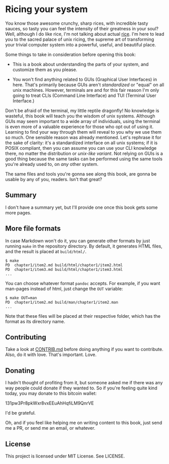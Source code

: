 # Ricing your system

You know those awesome crunchy, sharp rices, with incredible
tasty sauces, so tasty you can feel the intensity of
their greatness in your soul? Well, although I do like
rice, I'm not talking about actual
[rice](http://i.imgur.com/n3pz44B.png). I'm here to lead you
to the sacred palace of unix ricing, the supreme art of transforming
your trivial computer system into a powerful, useful, and beautiful
place.

Some things to take in consideration before opening this book:

* This is a book about understanding the parts of your system,
and customize them as you please.

* You won't find anything related to GUIs (Graphical User Interfaces) in here.
That's primarily because GUIs aren't *standardized* or "equal"
on all unix machines. However, terminals are and for this fair reason
I'm only going to treat CLIs (Command Line Interface)
and TUI (Terminal User Interface.)

Don't be afraid of the terminal, my little reptile dragonfly!
No knowledge is wasteful, this book will teach you the wisdom of unix systems.
Although GUIs may seem important to a wide array of individuals,
using the terminal is even more of a valuable experience for those who opt
out of using it. Learning to find your way through them will reveal
to you why we use them so much.
One sensible reason was already mentioned. Let's rephrase it for the sake of
clarity: it's a standardized interface
on all unix systems; if it is POSIX compliant, then you can assume you can use your CLI knowledge
there, no matter the distribution or *unix-like variant*.
Not relying on GUIs is a good thing because the same tasks
can be performed using the same tools you're already
used to, on _any_ other system.

The same files and tools you're gonna see along this book,
are gonna be usable by any of you, readers.
Isn't that great?

## Summary

I don't have a summary yet, but I'll provide one once this
book gets some more pages.

## More file formats

In case Markdown won't do it, you can generate other formats
by just running `make` in the repository directory. By default,
it generates HTML files, and the result is placed at `build/html/`.

    $ make
    PD  chapter1/item2.md build/html/chapter1/item2.html
    PD  chapter1/item3.md build/html/chapter1/item3.html
    ...

You can choose whatever format `pandoc` accepts. For example,
if you want man-pages instead of html, just change the `OUT` variable:

    $ make OUT=man
    PD  chapter1/item2.md build/man/chapter1/item2.man
    ...

Note that these files will be placed at their respective
folder, which has the format as its directory name.

## Contributing

Take a look at [CONTRIB.md](CONTRIB.md) before doing anything if you
want to contribute. Also, do it with love. That's important. Love.

## Donating

I hadn't thought of profiting from it, but someone asked me if there
was any way people could donate if they wanted to. So if you're feeling
quite kind today, you may donate to this bitcoin wallet:

131pw3Pr8pkWxr8vxEEuAhHqfiLM9QnrVE

I'd be grateful.

Oh, and if you feel like helping me on writing content to this
book, just send me a PR, or send me an email, or whatever.

## License

This project is licensed under MIT License. See LICENSE.

